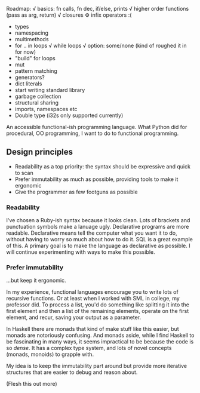 Roadmap:
 √ basics: fn calls, fn dec, if/else, prints
 √ higher order functions (pass as arg, return)
 √ closures
 ⚙ infix operators :(
 - types
 - namespacing
 - multimethods
 - for .. in loops
   √ while loops
   √ option: some/none (kind of roughed it in for now)
 - "build" for loops
 - mut
 - pattern matching
 - generators?
 - dict literals
 - start writing standard library
 - garbage collection
 - structural sharing
 - imports, namespaces etc
 - Double type (i32s only supported currently)

An accessible functional-ish programming language. What Python did for procedural, OO programming, I want to do to functional programming.

## Design principles
- Readability as a top priority: the syntax should be expressive and quick to scan
- Prefer immutability as much as possible, providing tools to make it ergonomic
- Give the programmer as few footguns as possible

### Readability

I've chosen a Ruby-ish syntax because it looks clean. Lots of brackets and punctuation symbols make
a lanuage ugly.
Declarative programs are more readable. Declarative means tell the computer what you want it to do,
without having to worry so much about how to do it. SQL is a great example of this.
A primary goal is to make the language as declarative as possible. I will continue experimenting with
ways to make this possible.

### Prefer immutability

...but keep it ergonomic.

In my experience, functional languages encourage you to write lots of recursive functions. Or at least when
I worked with SML in college, my professor did. To process a list, you'd do something like splitting it into
the first element and then a list of the remaining elements, operate on the first element, and recur, saving
your output as a parameter.

In Haskell there are monads that kind of make stuff like this easier, but monads are notoriously confusing.
And monads aside, while I find Haskell to be fascinating in many ways, it seems impractical to be because
the code is so _dense_. It has a complex type system, and lots of novel concepts (monads, monoids) to grapple
with.

My idea is to keep the immutability part around but provide more iterative structures that are easier to
debug and reason about.

(Flesh this out more)
